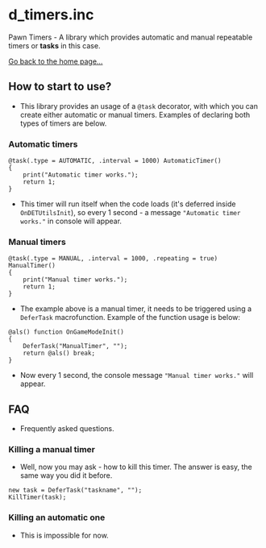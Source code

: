 # d_timers.inc
Pawn Timers - A library which provides automatic and manual repeatable timers or **tasks** in this case.

[Go back to the home page...](../README.md)

## How to start to use?

- This library provides an usage of a `@task` decorator, with which you can create either automatic or manual timers. Examples of declaring both types of timers are below.
 
### Automatic timers

```pawn
@task(.type = AUTOMATIC, .interval = 1000) AutomaticTimer()
{
    print("Automatic timer works.");
    return 1;
}
```

- This timer will run itself when the code loads (it's deferred inside `OnDETUtilsInit`), so every 1 second - a message `"Automatic timer works."` in console will appear.

### Manual timers

```pawn
@task(.type = MANUAL, .interval = 1000, .repeating = true) ManualTimer()
{
    print("Manual timer works.");
    return 1;
}
```

- The example above is a manual timer, it needs to be triggered using a `DeferTask` macrofunction. Example of the function usage is below:

```pawn
@als() function OnGameModeInit()
{
    DeferTask("ManualTimer", "");
    return @als() break;
}
```

- Now every 1 second, the console message `"Manual timer works."` will appear.

## FAQ
- Frequently asked questions.

### Killing a manual timer
- Well, now you may ask - how to kill this timer. The answer is easy, the same way you did it before.

```pawn
new task = DeferTask("taskname", "");
KillTimer(task);
```

### Killing an automatic one
- This is impossible for now.
